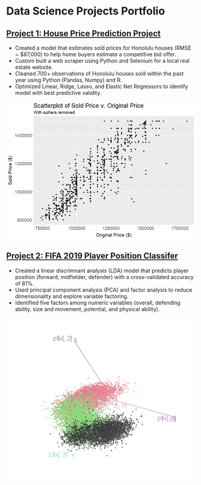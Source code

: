 # Data Science Projects Portfolio

## [Project 1: House Price Prediction Project](https://github.com/chelseako/House_Pricing_Project)
* Created a model that estimates sold prices for Honolulu houses (RMSE ~ $87,000) to help home buyers estimate a competitive bid offer.
* Custom built a web scraper using Python and Selenium for a local real estate website.
* Cleaned 700+ observations of Honolulu houses sold within the past year using Python (Pandas, Numpy) and R.
* Optimized Linear, Ridge, Lasso, and Elastic Net Regressors to identify model with best predictive validity.

![Scatterplot of sold versus original price](/Images/Scatterplot_Sold_Original.png)

## [Project 2: FIFA 2019 Player Position Classifer](https://github.com/chelseako/FIFA_2019_Project)
* Created a linear discrimnant analysis (LDA) model that predicts player position (forward, midfielder, defender) with a cross-validated accuracy of 81%.
* Used principal component analysis (PCA) and factor analysis to reduce dimensionality and explore variable factoring.
* Identified five factors among numeric variables (overall, defending ability, size and movement, potential, and physical ability).

![3D Principal Component Analysis plot](/Images/PCA_Plot3D.png)
